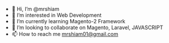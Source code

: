 - 👋 Hi, I’m @mrshiam
- 👀 I’m interested in Web Development
- 🌱 I’m currently learning Magento-2 Framework
- 💞️ I’m looking to collaborate on Magento, Laravel, JAVASCRIPT
- 📫 How to reach me mrshiam01@gmail.com

<!---
mrshiam/mrshiam is a ✨ special ✨ repository because its `README.md` (this file) appears on your GitHub profile.
You can click the Preview link to take a look at your changes.
--->
